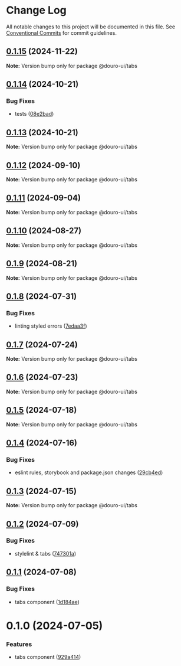 # Change Log

All notable changes to this project will be documented in this file.
See [Conventional Commits](https://conventionalcommits.org) for commit guidelines.

## [0.1.15](https://github.com/Douro-ui/design-system/compare/@douro-ui/tabs@0.1.14...@douro-ui/tabs@0.1.15) (2024-11-22)

**Note:** Version bump only for package @douro-ui/tabs

## [0.1.14](https://github.com/Douro-ui/design-system/compare/@douro-ui/tabs@0.1.13...@douro-ui/tabs@0.1.14) (2024-10-21)

### Bug Fixes

- tests ([08e2bad](https://github.com/Douro-ui/design-system/commit/08e2bad07fcebdf8f765123b5d145ed8b3b44fc7))

## [0.1.13](https://github.com/Douro-ui/design-system/compare/@douro-ui/tabs@0.1.12...@douro-ui/tabs@0.1.13) (2024-10-21)

**Note:** Version bump only for package @douro-ui/tabs

## [0.1.12](https://github.com/Douro-ui/design-system/compare/@douro-ui/tabs@0.1.11...@douro-ui/tabs@0.1.12) (2024-09-10)

**Note:** Version bump only for package @douro-ui/tabs

## [0.1.11](https://github.com/Douro-ui/design-system/compare/@douro-ui/tabs@0.1.10...@douro-ui/tabs@0.1.11) (2024-09-04)

**Note:** Version bump only for package @douro-ui/tabs

## [0.1.10](https://github.com/Douro-ui/design-system/compare/@douro-ui/tabs@0.1.9...@douro-ui/tabs@0.1.10) (2024-08-27)

**Note:** Version bump only for package @douro-ui/tabs

## [0.1.9](https://github.com/Douro-ui/design-system/compare/@douro-ui/tabs@0.1.8...@douro-ui/tabs@0.1.9) (2024-08-21)

**Note:** Version bump only for package @douro-ui/tabs

## [0.1.8](https://github.com/Douro-ui/design-system/compare/@douro-ui/tabs@0.1.7...@douro-ui/tabs@0.1.8) (2024-07-31)

### Bug Fixes

- linting styled errors ([7edaa3f](https://github.com/Douro-ui/design-system/commit/7edaa3fe0bd8a02399bdcb18c953c35c8dcb2612))

## [0.1.7](https://github.com/Douro-ui/design-system/compare/@douro-ui/tabs@0.1.6...@douro-ui/tabs@0.1.7) (2024-07-24)

**Note:** Version bump only for package @douro-ui/tabs

## [0.1.6](https://github.com/Douro-ui/design-system/compare/@douro-ui/tabs@0.1.5...@douro-ui/tabs@0.1.6) (2024-07-23)

**Note:** Version bump only for package @douro-ui/tabs

## [0.1.5](https://github.com/Douro-ui/design-system/compare/@douro-ui/tabs@0.1.4...@douro-ui/tabs@0.1.5) (2024-07-18)

**Note:** Version bump only for package @douro-ui/tabs

## [0.1.4](https://github.com/Douro-ui/design-system/compare/@douro-ui/tabs@0.1.3...@douro-ui/tabs@0.1.4) (2024-07-16)

### Bug Fixes

- eslint rules, storybook and package.json changes ([29cb4ed](https://github.com/Douro-ui/design-system/commit/29cb4edd31124c4ca11f2c6f021c3381d33b8889))

## [0.1.3](https://github.com/Douro-ui/design-system/compare/@douro-ui/tabs@0.1.2...@douro-ui/tabs@0.1.3) (2024-07-15)

**Note:** Version bump only for package @douro-ui/tabs

## [0.1.2](https://github.com/Douro-ui/design-system/compare/@douro-ui/tabs@0.1.1...@douro-ui/tabs@0.1.2) (2024-07-09)

### Bug Fixes

- stylelint & tabs ([747301a](https://github.com/Douro-ui/design-system/commit/747301a42d6f1ba68b7e475fed5a05a610dc160e))

## [0.1.1](https://github.com/Douro-ui/design-system/compare/@douro-ui/tabs@0.1.0...@douro-ui/tabs@0.1.1) (2024-07-08)

### Bug Fixes

- tabs component ([1d184ae](https://github.com/Douro-ui/design-system/commit/1d184aeb69150d1f6c75b31aa42c0ac50089c299))

# 0.1.0 (2024-07-05)

### Features

- tabs component ([929a414](https://github.com/Douro-ui/design-system/commit/929a41402c7d932b2e5452c4a7a8a62e5700228d))
